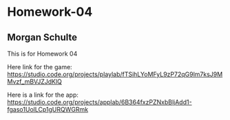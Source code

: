 # Homework-04
## Morgan Schulte

This is for Homework 04

Here link for the game:
https://studio.code.org/projects/playlab/fTSihLYoMFyL9zP72qG9lm7ksJ9MMvzf_mBVJZJdKlQ

Here is a link for the app:
https://studio.code.org/projects/applab/6B364fxzPZNxbBljAdd1-fgaso1UolLCp1gURQWGRmk
